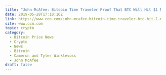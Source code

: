 ```yaml
---
title: "John McAfee: Bitcoin Time Traveler Proof That BTC Will Hit $1 Million"
date: 2019-05-28T17:10:16Z
link: https://www.ccn.com/john-mcafee-bitcoin-time-traveler-btc-hit-1-million?utm_medium=RSS&utm_source=hune
site: www.ccn.com
topic: crypto
category:
  - Bitcoin Price News
  - Crypto
  - News
  - Bitcoin
  - Cameron and Tyler Winklevoss
  - John McAfee
draft: false
---
```

